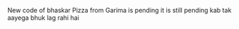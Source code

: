 New code of bhaskar
Pizza from Garima is pending
it is still pending
kab tak aayega bhuk lag rahi hai 
